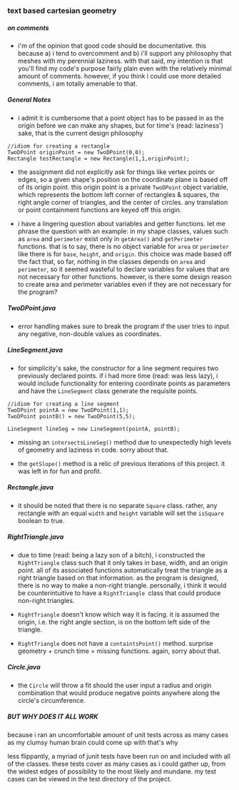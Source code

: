 ### text based cartesian geometry 

##### on comments

* i'm of the opinion that good code should be documentative.  this because a) i tend to overcomment and b) i'll support any philosophy that meshes with my perennial laziness.  with that said, my intention is that you'll find my code's purpose fairly plain even with the relatively minimal amount of comments.  however, if you think i could use more detailed comments, i am totally amenable to that.

##### General Notes

* i admit it is cumbersome that a point object has to be passed in as the origin before we can make any shapes, but for time's (read: laziness') sake, that is the current design philosophy

```
//idiom for creating a rectangle
TwoDPoint originPoint = new TwoDPoint(0,0);
Rectangle testRectangle = new Rectangle(1,1,originPoint);
```
       
* the assignment did not explicitly ask for things like vertex points or edges, so a given shape's position on the coordinate plane is based off of its origin point.  this origin point is a private `TwoDPoint` object variable, which represents the bottom left corner of rectangles & squares, the right angle corner of triangles, and the center of circles.  any translation or point containment functions are keyed off this origin.


* i have a lingering question about variables and getter functions.  let me phrase the question with an example: in my shape classes, values such as `area` and `perimeter` exist only in `getArea()` and `getPerimeter` functions.  that is to say, there is no object variable for `area` or `perimeter` like there is for `base`, `height`, and `origin`.  this choice was made based off the fact that, so far, nothing in the classes depends on `area` and `perimeter`, so it seemed wasteful to declare variables for values that are not necessary for other functions.  however, is there some design reason to create area and perimeter variables even if they are not necessary for the program?

##### TwoDPoint.java

* error handling makes sure to break the program if the user tries to input any negative, non-double values as coordinates.

##### LineSegment.java

* for simplicity's sake, the constructor for a line segment requires two previously declared points.  if i had more time (read: was less lazy), i would include functionality for entering coordinate points as parameters and have the `LineSegment` class generate the requisite points.

```
//idiom for creating a line segment
TwoDPoint pointA = new TwoDPoint(1,1);
TwoDPoint pointB() = new TwoDPoint(5,5);

LineSegment lineSeg = new LineSegment(pointA, pointB);
```

* missing an `intersectsLineSeg()` method due to unexpectedly high levels of geometry and laziness in code.  sorry about that.

* the `getSlope()` method is a relic of previous iterations of this project.  it was left in for fun and profit.

##### Rectangle.java

* it should be noted that there is no separate `Square` class.  rather, any rectangle with an equal `width` and `height` variable will set the `isSquare` boolean to true.


##### RightTriangle.java

* due to time (read: being a lazy son of a bitch), i constructed the `RightTriangle` class such that it only takes in base, width, and an origin point.  all of its associated functions automatically treat the triangle as a right triangle based on that information.  as the program is designed, there is no way to make a non-right triangle.  personally, i think it would be counterintuitive to have a `RightTriangle `class that could produce non-right triangles.

* `RightTriangle` doesn't know which way it is facing.  it is assumed the origin, i.e. the right angle section, is on the bottom left side of the triangle.

* `RightTriangle` does not have a `containtsPoint()` method.  surprise geometry + crunch time = missing functions.  again, sorry about that.  

##### Circle.java

* the `Circle` will throw a fit should the user input a radius and origin combination that would produce negative points anywhere along the circle's circumference.

##### BUT WHY DOES IT ALL WORK

because i ran an uncomfortable amount of unit tests across as many cases as my clumsy human brain could come up with that's why

less flippantly, a myriad of junit tests have been run on and included with all of the classes.  these tests cover as many cases as i could gather up, from the widest edges of possibility to the most likely and mundane. my test cases can be viewed in the test directory of the project.


